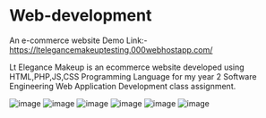 # Web-development
An e-commerce website 
Demo Link:-
https://ltelegancemakeuptesting.000webhostapp.com/

Lt Elegance Makeup is an ecommerce website developed using HTML,PHP,JS,CSS Programming Language for my year 2 Software Engineering Web Application Development class assignment.

![image](https://user-images.githubusercontent.com/56188746/122573250-a1cd7800-d05f-11eb-96a9-8295ec9b3d68.png)
![image](https://user-images.githubusercontent.com/56188746/122573320-b6117500-d05f-11eb-81bb-f299723bb2e5.png)
![image](https://user-images.githubusercontent.com/56188746/122573336-bc075600-d05f-11eb-98e6-1a4eb24e7e9e.png)
![image](https://user-images.githubusercontent.com/56188746/122573347-c0337380-d05f-11eb-85e2-21c0e42c4894.png)
![image](https://user-images.githubusercontent.com/56188746/122573363-c6295480-d05f-11eb-9262-12660c33f523.png)
![image](https://user-images.githubusercontent.com/56188746/122573379-c9bcdb80-d05f-11eb-9748-50b66ce18fa6.png)




